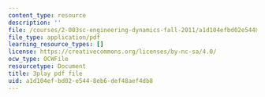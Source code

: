 ```yaml
---
content_type: resource
description: ''
file: /courses/2-003sc-engineering-dynamics-fall-2011/a1d104efbd02e5448eb6def48aef4db8_GUvoVvXwoOQ.pdf
file_type: application/pdf
learning_resource_types: []
license: https://creativecommons.org/licenses/by-nc-sa/4.0/
ocw_type: OCWFile
resourcetype: Document
title: 3play pdf file
uid: a1d104ef-bd02-e544-8eb6-def48aef4db8
---
```

